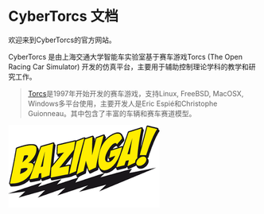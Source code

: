 # CyberTorcs 文档

欢迎来到CyberTorcs的官方网站。

CyberTorcs 是由上海交通大学智能车实验室基于赛车游戏Torcs (The Open Racing Car Simulator) 开发的仿真平台，主要用于辅助控制理论学科的教学和研究工作。

> [Torcs](www.torcs.org)是1997年开始开发的赛车游戏，支持Linux, FreeBSD, MacOSX, Windows多平台使用，主要开发人是Eric Espié和Christophe Guionneau。其中包含了丰富的车辆和赛车赛道模型。

![Bazinga!](imgs/bazinga.png)
